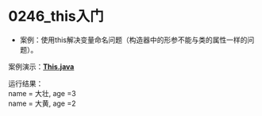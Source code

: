 # 0246_this入门

- 案例：使用this解决变量命名问题（构造器中的形参不能与类的属性一样的问题）。

案例演示：**[This.java](https://github.com/dnx00/Notes_on_the_Course_of_Han_Shunping_Gradually_Learning_Java/blob/main/Chapter07_%E9%9D%A2%E5%90%91%E5%AF%B9%E8%B1%A1%E7%BC%96%E7%A8%8B%5B%E5%9F%BA%E7%A1%80%E9%83%A8%E5%88%86%5D/0246_this%E5%85%A5%E9%97%A8/This.java)**

运行结果：  
name = 大壮, age =3  
name = 大黄, age =2  
